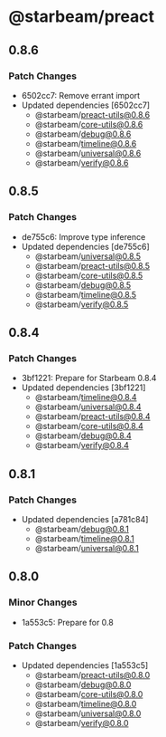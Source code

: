# @starbeam/preact

## 0.8.6

### Patch Changes

- 6502cc7: Remove errant import
- Updated dependencies [6502cc7]
  - @starbeam/preact-utils@0.8.6
  - @starbeam/core-utils@0.8.6
  - @starbeam/debug@0.8.6
  - @starbeam/timeline@0.8.6
  - @starbeam/universal@0.8.6
  - @starbeam/verify@0.8.6

## 0.8.5

### Patch Changes

- de755c6: Improve type inference
- Updated dependencies [de755c6]
  - @starbeam/universal@0.8.5
  - @starbeam/preact-utils@0.8.5
  - @starbeam/core-utils@0.8.5
  - @starbeam/debug@0.8.5
  - @starbeam/timeline@0.8.5
  - @starbeam/verify@0.8.5

## 0.8.4

### Patch Changes

- 3bf1221: Prepare for Starbeam 0.8.4
- Updated dependencies [3bf1221]
  - @starbeam/timeline@0.8.4
  - @starbeam/universal@0.8.4
  - @starbeam/preact-utils@0.8.4
  - @starbeam/core-utils@0.8.4
  - @starbeam/debug@0.8.4
  - @starbeam/verify@0.8.4

## 0.8.1

### Patch Changes

- Updated dependencies [a781c84]
  - @starbeam/debug@0.8.1
  - @starbeam/timeline@0.8.1
  - @starbeam/universal@0.8.1

## 0.8.0

### Minor Changes

- 1a553c5: Prepare for 0.8

### Patch Changes

- Updated dependencies [1a553c5]
  - @starbeam/preact-utils@0.8.0
  - @starbeam/debug@0.8.0
  - @starbeam/core-utils@0.8.0
  - @starbeam/timeline@0.8.0
  - @starbeam/universal@0.8.0
  - @starbeam/verify@0.8.0
